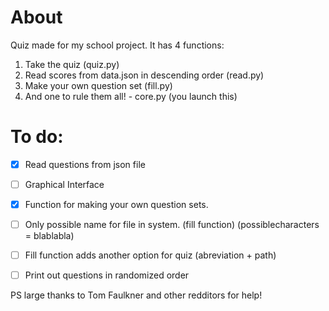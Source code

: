 # About
Quiz made for my school project. It has 4 functions:
1. Take the quiz (quiz.py)
2. Read scores from data.json in descending order (read.py)
3. Make your own question set (fill.py)
4. And one to rule them all! - core.py (you launch this)

# To do:
- [x] Read questions from json file
- [ ] Graphical Interface
- [x] Function for making your own question sets.
- [ ] Only possible name for file in system. (fill function) (possiblecharacters = blablabla)
- [ ] Fill function adds another option for quiz (abreviation + path)
- [ ] Print out questions in randomized order


PS large thanks to Tom Faulkner and other redditors for help!